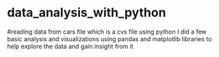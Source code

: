 # data_analysis_with_python
#reading data from cars file which is a cvs file
using python I did a few basic analysis and visualizations using pandas and matplotlib libraries to help explore the data and gain insight from it
